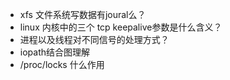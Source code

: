 * xfs 文件系统写数据有joural么？
* linux 内核中的三个 tcp keepalive参数是什么含义？
* 进程以及线程对不同信号的处理方式？
* iopath结合图理解
* /proc/locks 什么作用
